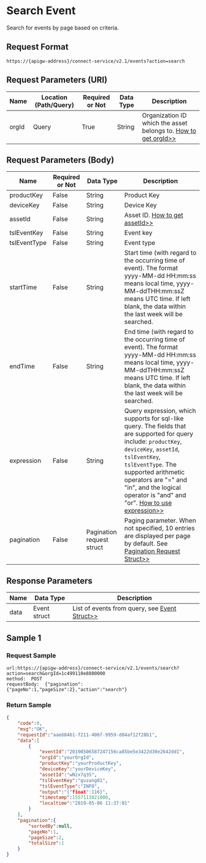 # Search Event



Search for events by page based on criteria.

## Request Format

```
https://{apigw-address}/connect-service/v2.1/events?action=search
```

## Request Parameters (URI)

| Name | Location (Path/Query) | Required or Not | Data Type | Description |
|---------------|------------------|----------|-----------|--------------|
| orgId         | Query            | True     | String    | Organization ID which the asset belongs to. [How to get orgId>>](/docs/api/en/latest/api_faqs#how-to-get-organization-id-orgid-orgid)                |


## Request Parameters (Body)

| Name | Required or Not | Data Type | Description |
|------------------|---------------|----------|---|
| productKey  | False         | String| Product Key|
| deviceKey   | False         | String| Device Key|
| assetId  | False  | String | Asset ID. [How to get assetId>>](/docs/api/en/latest/api_faqs.html#how-to-get-asset-id-assetid-assetid)|
| tslEventKey | False         | String| Event key|
| tslEventType | False         | String| Event type|
| startTime   | False         | String | Start time (with regard to the occurring time of event). The format yyyy-MM-dd HH:mm:ss means local time, yyyy-MM-ddTHH:mm:ssZ means UTC time. If left blank, the data within the last week will be searched.|
| endTime  | False         | String    | End time (with regard to the occurring time of event). The format yyyy-MM-dd HH:mm:ss means local time, yyyy-MM-ddTHH:mm:ssZ means UTC time. If left blank, the data within the last week will be searched.|
| expression         | False    | String   | Query expression, which supports for sql-like query. The fields that are supported for query include: `productKey`, `deviceKey`, `assetId`, `tslEventKey`, `tslEventType`. The supported arithmetic operators are "=" and "in", and the logical operator is "and" and "or". [How to use expression>>](/docs/api/en/latest/api_faqs.html#how-to-use-expression)|
| pagination  | False  |Pagination request struct | Paging parameter. When not specified, 10 entries are displayed per page by default. See [Pagination Request Struct>>](/docs/api/en/latest/overview.html#pagination-request-struct)  |



## Response Parameters

| Name | Data Type | Description |
|-------------|-------------------|-----------------------------|
| data |  Event struct      |List of events from query, see [Event Struct>>](/docs/api/en/latest/connect/get_event.html#event-struct-event) |


## Sample 1

### Request Sample

```
url:https://{apigw-address}/connect-service/v2.1/events/search?action=search&orgId=1c499110e8800000
method:  POST
requestBody:  {"pagination":{"pageNo":1,"pageSize":2},"action":"search"}
```

### Return Sample

```json
{
    "code":0,
    "msg":"OK",
    "requestId":"aae68461-f211-406f-9959-d04af12f28b1",
    "data":[
        {
            "eventId":"20190506587247156ca85be5e3422d30e2642dd1",
            "orgId":"yourOrgId",
            "productKey":"yourProductKey",
            "deviceKey":"yourDeviceKey",
            "assetId":"wNzx7q3S",
            "tslEventKey":"guzang01",
            "tslEventType":"INFO",
            "output":"{"fioat":116}",
            "timestamp":1557113821000,
            "localtime":"2019-05-06 11:37:01"
        }
    ],
    "pagination":{
        "sortedBy":null,
        "pageNo":1,
        "pageSize":2,
        "totalSize":1
    }
}
```

